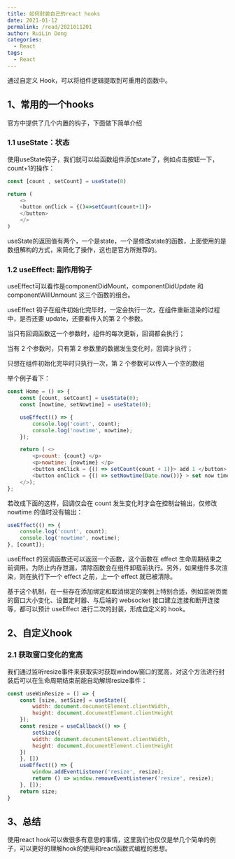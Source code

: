```yaml
---
title: 如何封装自己的react hooks
date: 2021-01-12
permalink: /read/2021011201
author: RuiLin Dong
categories:
  - React
tags:
  - React
---
```


通过自定义 Hook，可以将组件逻辑提取到可重用的函数中。

## 1、常用的一个hooks
官方中提供了几个内置的钩子，下面做下简单介绍


### 1.1 useState：状态
使用useState钩子，我们就可以给函数组件添加state了，例如点击按钮一下，count+1的操作：
<!-- more -->
```javascript
const [count , setCount] = useState(0)

return (
    <>
    <button onClick = {()=>setCount(count+1)}>
    </button>
    </>
)
```
useState的返回值有两个，一个是state，一个是修改state的函数，上面使用的是数组解构的方式，来简化了操作，这也是官方所推荐的。

### 1.2 useEffect: 副作用钩子
useEffect可以看作是componentDidMount，componentDidUpdate 和 componentWillUnmount 这三个函数的组合。

useEffect 钩子在组件初始化完毕时，一定会执行一次，在组件重新渲染的过程中，是否还要 update，还要看传入的第 2 个参数。


当只有回调函数这一个参数时，组件的每次更新，回调都会执行；

当有 2 个参数时，只有第 2 参数里的数据发生变化时，回调才执行；

只想在组件初始化完毕时只执行一次，第 2 个参数可以传入一个空的数组

举个例子看下：

```javascript
const Home = () => {
    const [count, setCount] = useState(0);
    const [nowtime, setNowtime] = useState(0);

    useEffect(() => {
        console.log('count', count);
        console.log('nowtime', nowtime);
    });

    return ( <>
        <p>count: {count} </p>
        <p>nowtime: {nowtime} </p>
        <button onClick = {() => setCount(count + 1)}> add 1 </button>
        <button onClick = {() => setNowtime(Date.now())} > set now time </button>
    </>);
};
```
若改成下面的这样，回调仅会在 count 发生变化时才会在控制台输出，仅修改 nowtime 的值时没有输出：
```javascript
useEffect(() => {
    console.log('count', count);
    console.log('nowtime', nowtime);
}, [count]);
```
useEffect 的回调函数还可以返回一个函数，这个函数在 effect 生命周期结束之前调用。为防止内存泄漏，清除函数会在组件卸载前执行。另外，如果组件多次渲染，则在执行下一个 effect 之前，上一个 effect 就已被清除。

基于这个机制，在一些存在添加绑定和取消绑定的案例上特别合适，例如监听页面的窗口大小变化、设置定时器、与后端的 websocket 接口建立连接和断开连接等，都可以预计 useEffect 进行二次的封装，形成自定义的 hook。

## 2、自定义hook

### 2.1 获取窗口变化的宽高
我们通过监听resize事件来获取实时获取window窗口的宽高，对这个方法进行封装后可以在生命周期结束前能自动解绑resize事件：

```js
const useWinResize = () => {
    const [size, setSize] = useState({
        width: document.documentElement.clientWidth,
        height: document.documentElement.clientHeight
    });
    const resize = useCallback(() => {
        setSize({
        width: document.documentElement.clientWidth,
        height: document.documentElement.clientHeight
    })
    }, [])
    useEffect(() => {
        window.addEventListener('resize', resize);
        return () => window.removeEventListener('resize', resize);
    }, []);
    return size;
}
```

## 3、总结
使用react hook可以做很多有意思的事情，这里我们也仅仅是举几个简单的例子，可以更好的理解hook的使用和react函数式编程的思想。